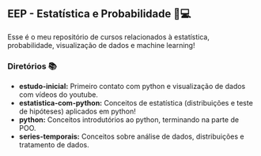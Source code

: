 ## EEP - Estatística e Probabilidade 📌💻
Esse é o meu repositório de cursos relacionados à estatística, probabilidade, visualização de dados e machine learning!
 
### Diretórios 📚
- **estudo-inicial:** Primeiro contato com python e visualização de dados com vídeos do youtube.
- **estatistica-com-python:** Conceitos de estatística (distribuições e teste de hipóteses) aplicados em python!
- **python:** Conceitos introdutórios ao python, terminando na parte de POO.
- **series-temporais:** Conceitos sobre análise de dados, distribuições e tratamento de dados.